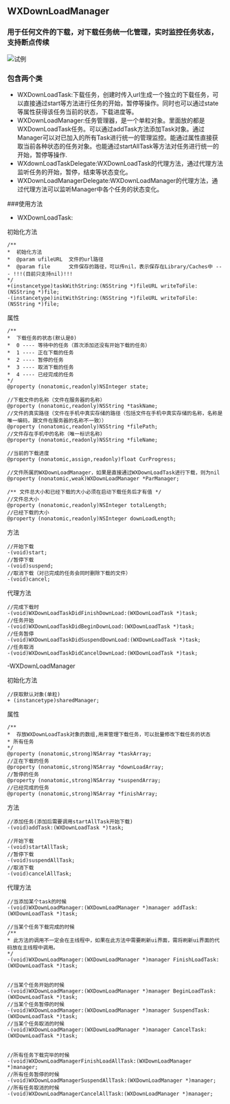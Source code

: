 ## WXDownLoadManager
### 用于任何文件的下载，对下载任务统一化管理，实时监控任务状态，支持断点传续

![试例](http://ww3.sinaimg.cn/large/9ac1c132gw1euqu0fhemjg20aa0j2hdu.gif)

### 包含两个类

- WXDownLoadTask:下载任务，创建时传入url生成一个独立的下载任务，可以直接通过start等方法进行任务的开始，暂停等操作。同时也可以通过state等属性获得该任务当前的状态，下载进度等。
- WXDownLoadManager:任务管理器，是一个单粒对象。里面放的都是WXDownLoadTask任务。可以通过addTask方法添加Task对象。通过Manager可以对已加入的所有Task进行统一的管理监控。能通过属性直接获取当前各种状态的任务对象。也能通过startAllTask等方法对任务进行统一的开始，暂停等操作.
- WXdownLoadTaskDelegate:WXDownLoadTask的代理方法，通过代理方法监听任务的开始，暂停，结束等状态变化。
- WXDownLoadManagerDelegate:WXDownLoadManager的代理方法，通过代理方法可以监听Manager中各个任务的状态变化。

###使用方法

 - WXDownLoadTask:
 
 初始化方法
  
  ```objc
  /**
 *  初始化方法
 *  @param ufileURL  文件的url路径
 *  @param file      文件保存的路径，可以传nil，表示保存在Library/Caches中 --- !!!(目前只支持nil)!!!
 */
+(instancetype)taskWithString:(NSString *)fileURL writeToFile:(NSString *)file;
-(instancetype)initWithString:(NSString *)fileURL writeToFile:(NSString *)file;

  ```
  
  属性
  
  ```objc
  /**
 *  下载任务的状态(默认是0)
 *  0 ---- 等待中的任务（首次添加还没有开始下载的任务）
 *  1 ---- 正在下载的任务
 *  2 ---- 暂停的任务
 *  3 ---- 取消下载的任务
 *  4 ---- 已经完成的任务
 */
@property (nonatomic,readonly)NSInteger state;

//下载文件的名称（文件在服务器的名称）
@property (nonatomic,readonly)NSString *taskName;
//文件的真实路径（文件在手机中真实存储的路径（包括文件在手机中真实存储的名称，名称是唯一编码，跟文件在服务器的名称不一致））
@property (nonatomic,readonly)NSString *filePath;
//文件存在手机中的名称（唯一标识名称）
@property (nonatomic,readonly)NSString *fileName;

//当前的下载进度
@property (nonatomic,assign,readonly)float CurProgress;

//文件所属的WXDownLoadManager，如果是直接通过WXDownLoadTask进行下载，则为nil
@property (nonatomic,weak)WXDownLoadManager *ParManager;

/** 文件总大小和已经下载的大小必须在启动下载任务后才有值 */
//文件总大小
@property (nonatomic,readonly)NSInteger totalLength;
//已经下载的大小
@property (nonatomic,readonly)NSInteger downLoadLength;
  
  ```
  
  方法
  
  ```
  //开始下载
-(void)start;
//暂停下载
-(void)suspend;
//取消下载（对已完成的任务会同时删除下载的文件）
-(void)cancel;
  
  ```
  
  代理方法
  
  ```
  //完成下载时
-(void)WXDownLoadTaskDidFinishDownLoad:(WXDownLoadTask *)task;
//任务开始
-(void)WXDownLoadTaskDidBeginDownLoad:(WXDownLoadTask *)task;
//任务暂停
-(void)WXDownLoadTaskDidSuspendDownLoad:(WXDownLoadTask *)task;
//任务取消
-(void)WXDownLoadTaskDidCancelDownLoad:(WXDownLoadTask *)task;

  ```
  
  -WXDownLoadManager
  
  初始化方法
  
  ```
  //获取默认对象(单粒)
+ (instancetype)sharedManager;

  ```
  
  属性
  
  ```
  /**
 *  存放WXDownLoadTask对象的数组,用来管理下载任务，可以批量修改下载任务的状态
 * 所有任务
 */
@property (nonatomic,strong)NSArray *taskArray;
//正在下载的任务
@property (nonatomic,strong)NSArray *downLoadArray;
//暂停的任务
@property (nonatomic,strong)NSArray *suspendArray;
//已经完成的任务
@property (nonatomic,strong)NSArray *finishArray;

  ```
  
  方法 
  
  ```
  //添加任务(添加后需要调用startAllTask开始下载)
-(void)addTask:(WXDownLoadTask *)task;

//开始下载
-(void)startAllTask;
//暂停下载
-(void)suspendAllTask;
//取消下载
-(void)cancelAllTask;

  ```
  
  代理方法
  
  ```
  //当添加某个task的时候
-(void)WXDownLoadManager:(WXDownLoadManager *)manager addTask:(WXDownLoadTask *)task;

//当某个任务下载完成的时候
/**
 * 此方法的调用不一定会在主线程中，如果在此方法中需要刷新ui界面，需将刷新ui界面的代码放在主线程中调用。
 */
-(void)WXDownLoadManager:(WXDownLoadManager *)manager FinishLoadTask:(WXDownLoadTask *)task;


//当某个任务开始的时候
-(void)WXDownLoadManager:(WXDownLoadManager *)manager BeginLoadTask:(WXDownLoadTask *)task;
//当某个任务暂停的时候
-(void)WXDownLoadManager:(WXDownLoadManager *)manager SuspendTask:(WXDownLoadTask *)task;
//当某个任务取消的时候
-(void)WXDownLoadManager:(WXDownLoadManager *)manager CancelTask:(WXDownLoadTask *)task;


//所有任务下载完毕的时候
-(void)WXDownLoadManagerFinishLoadAllTask:(WXDownLoadManager *)manager;
//所有任务暂停的时候
-(void)WXDownLoadManagerSuspendAllTask:(WXDownLoadManager *)manager;
//所有任务取消的时候
-(void)WXDownLoadManagerCancelAllTask:(WXDownLoadManager *)manager;

  ```
  
  
    

